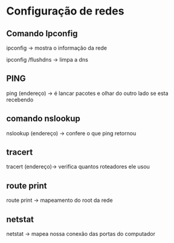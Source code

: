 # Configuração de redes

## Comando Ipconfig

ipconfig -> mostra o informação da rede

ipconfig /flushdns -> limpa a dns

## PING

ping (endereço) -> é lancar pacotes e olhar do outro lado se esta recebendo

## comando nslookup

nslookup (endereço) -> confere o que ping retornou

## tracert

tracert (endereço)-> verifica quantos roteadores ele usou

## route print

route print -> mapeamento do root da rede

## netstat

netstat -> mapea nossa conexão das portas do computador